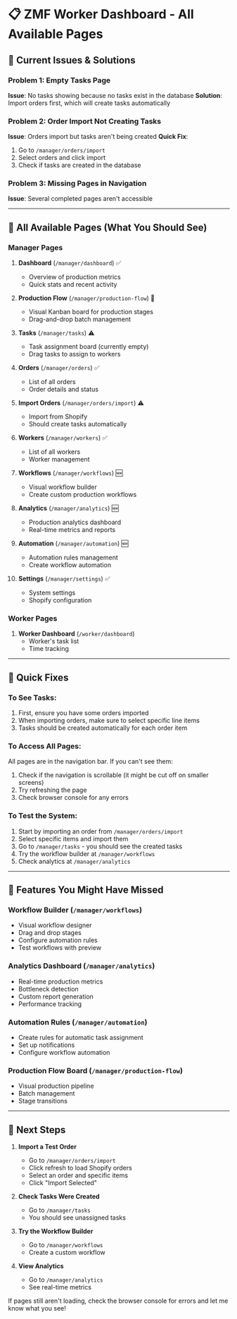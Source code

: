 # 📋 ZMF Worker Dashboard - All Available Pages

## 🚨 Current Issues & Solutions

### Problem 1: Empty Tasks Page
**Issue**: No tasks showing because no tasks exist in the database
**Solution**: Import orders first, which will create tasks automatically

### Problem 2: Order Import Not Creating Tasks
**Issue**: Orders import but tasks aren't being created
**Quick Fix**: 
1. Go to `/manager/orders/import`
2. Select orders and click import
3. Check if tasks are created in the database

### Problem 3: Missing Pages in Navigation
**Issue**: Several completed pages aren't accessible

---

## 📍 All Available Pages (What You Should See)

### Manager Pages
1. **Dashboard** (`/manager/dashboard`) ✅
   - Overview of production metrics
   - Quick stats and recent activity

2. **Production Flow** (`/manager/production-flow`) 🔄
   - Visual Kanban board for production stages
   - Drag-and-drop batch management

3. **Tasks** (`/manager/tasks`) ⚠️ 
   - Task assignment board (currently empty)
   - Drag tasks to assign to workers

4. **Orders** (`/manager/orders`) ✅
   - List of all orders
   - Order details and status

5. **Import Orders** (`/manager/orders/import`) ⚠️
   - Import from Shopify
   - Should create tasks automatically

6. **Workers** (`/manager/workers`) ✅
   - List of all workers
   - Worker management

7. **Workflows** (`/manager/workflows`) 🆕
   - Visual workflow builder
   - Create custom production workflows

8. **Analytics** (`/manager/analytics`) 🆕
   - Production analytics dashboard
   - Real-time metrics and reports

9. **Automation** (`/manager/automation`) 🆕
   - Automation rules management
   - Create workflow automation

10. **Settings** (`/manager/settings`) ✅
    - System settings
    - Shopify configuration

### Worker Pages
1. **Worker Dashboard** (`/worker/dashboard`)
   - Worker's task list
   - Time tracking

---

## 🔧 Quick Fixes

### To See Tasks:
1. First, ensure you have some orders imported
2. When importing orders, make sure to select specific line items
3. Tasks should be created automatically for each order item

### To Access All Pages:
All pages are in the navigation bar. If you can't see them:
1. Check if the navigation is scrollable (it might be cut off on smaller screens)
2. Try refreshing the page
3. Check browser console for any errors

### To Test the System:
1. Start by importing an order from `/manager/orders/import`
2. Select specific items and import them
3. Go to `/manager/tasks` - you should see the created tasks
4. Try the workflow builder at `/manager/workflows`
5. Check analytics at `/manager/analytics`

---

## 🚀 Features You Might Have Missed

### Workflow Builder (`/manager/workflows`)
- Visual workflow designer
- Drag and drop stages
- Configure automation rules
- Test workflows with preview

### Analytics Dashboard (`/manager/analytics`)
- Real-time production metrics
- Bottleneck detection
- Custom report generation
- Performance tracking

### Automation Rules (`/manager/automation`)
- Create rules for automatic task assignment
- Set up notifications
- Configure workflow automation

### Production Flow Board (`/manager/production-flow`)
- Visual production pipeline
- Batch management
- Stage transitions

---

## 📝 Next Steps

1. **Import a Test Order**
   - Go to `/manager/orders/import`
   - Click refresh to load Shopify orders
   - Select an order and specific items
   - Click "Import Selected"

2. **Check Tasks Were Created**
   - Go to `/manager/tasks`
   - You should see unassigned tasks

3. **Try the Workflow Builder**
   - Go to `/manager/workflows`
   - Create a custom workflow

4. **View Analytics**
   - Go to `/manager/analytics`
   - See real-time metrics

If pages still aren't loading, check the browser console for errors and let me know what you see!